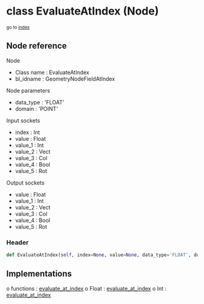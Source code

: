 # class EvaluateAtIndex (Node)

<sub>go to [index](/docs/index.md)</sub>

## Node reference

Node
 - Class name : EvaluateAtIndex
 - bl_idname : GeometryNodeFieldAtIndex

Node parameters
 - data_type : 'FLOAT'
 - domain : 'POINT'

Input sockets
 - index : Int
 - value : Float
 - value_1 : Int
 - value_2 : Vect
 - value_3 : Col
 - value_4 : Bool
 - value_5 : Rot

Output sockets
 - value : Float
 - value_1 : Int
 - value_2 : Vect
 - value_3 : Col
 - value_4 : Bool
 - value_5 : Rot

### Header

``` python
def EvaluateAtIndex(self, index=None, value=None, data_type='FLOAT', domain='POINT', node_label=None, node_color=None):
```

## Implementations

o functions : [evaluate_at_index](/docs/GeoNodes_classes/evaluate_at_index.md)
o Float : [evaluate_at_index](#evaluate_at_index) 
o Int : [evaluate_at_index](#evaluate_at_index) 

